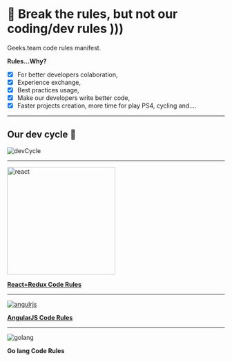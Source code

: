 # :punch: Break the rules, but not our coding/dev rules )))
Geeks.team code rules manifest.

**Rules...Why?**
- [x] For better developers colaboration,
- [x] Experience exchange, 
- [x] Best practices usage,
- [x] Make our developers write better code,
- [x] Faster projects creation, more time for play PS4, cycling and....

-----
## Our dev cycle :clap:
![devCycle](https://github.com/geeksteam/CodeRules/blob/master/Geeks.DevProcess.png)

-----

[<img src="https://react-mdl.github.io/react-mdl/react.svg" alt="react" width="250">](https://github.com/geeksteam/CodeRules/tree/master/React "React")

**[React+Redux Code Rules](https://github.com/geeksteam/CodeRules/tree/master/React)**

-----

[![angulrjs](https://angularjs.org/img/AngularJS-large.png)](https://github.com/geeksteam/CodeRules/tree/master/AngularJS "AngularJS")

**[AngularJS Code Rules](https://github.com/geeksteam/CodeRules/tree/master/AngularJS)**

-----

![golang](https://github.com/golang-samples/gopher-vector/blob/master/gopher-front.png)

**Go lang Code Rules**
